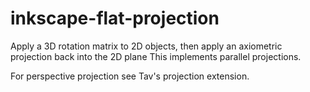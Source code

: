 # inkscape-flat-projection
Apply a 3D rotation matrix to 2D objects, then apply an axiometric projection back into the 2D plane
This implements parallel projections.

For perspective projection see Tav's projection extension.
